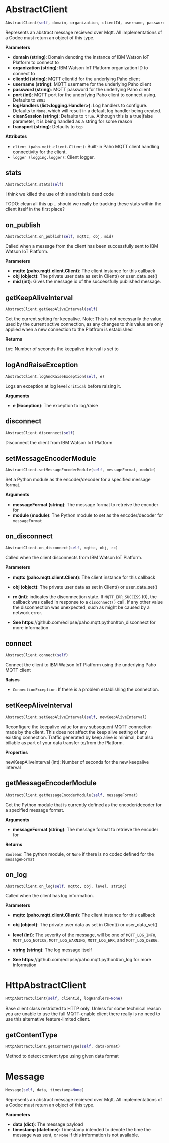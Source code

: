 <h1 id="ibmiotf.AbstractClient">AbstractClient</h1>

```python
AbstractClient(self, domain, organization, clientId, username, password, port=8883, logHandlers=None, cleanSession='true', transport='tcp')
```

Represents an abstract message recieved over Mqtt.  All implementations of a Codec must return an object of this type.

__Parameters__

- __domain (string)__: Domain denoting the instance of IBM Watson IoT Platform to connect to
- __organization (string)__: IBM Watson IoT Platform organization ID to connect to
- __clientId (string)__: MQTT clientId for the underlying Paho client
- __username (string)__: MQTT username for the underlying Paho client
- __password (string)__: MQTT password for the underlying Paho client
- __port (int)__: MQTT port for the underlying Paho client to connect using.  Defaults to `8883`
- __logHandlers (list<logging.Handler>)__: Log handlers to configure.  Defaults to `None`,
    which will result in a default log handler being created.
- __cleanSession (string)__: Defaults to `true`.  Although this is a true|false parameter,
    it is being handled as a string for some reason
- __transport (string)__: Defaults to `tcp`

__Attributes__

- `client (paho.mqtt.client.Client)`: Built-in Paho MQTT client handling connectivity for the client.
- `logger (logging.logger)`: Client logger.

<h2 id="ibmiotf.AbstractClient.stats">stats</h2>

```python
AbstractClient.stats(self)
```

I think we killed the use of this and this is dead code

TODO: clean all this up .. should we really be tracking these stats within the client itself in the first place?

<h2 id="ibmiotf.AbstractClient.on_publish">on_publish</h2>

```python
AbstractClient.on_publish(self, mqttc, obj, mid)
```

Called when a message from the client has been successfully sent to IBM Watson IoT Platform.

__Parameters__

- __mqttc (paho.mqtt.client.Client)__: The client instance for this callback
- __obj (object)__: The private user data as set in Client() or user_data_set()
- __mid (int)__: Gives the message id of the successfully published message.

<h2 id="ibmiotf.AbstractClient.getKeepAliveInterval">getKeepAliveInterval</h2>

```python
AbstractClient.getKeepAliveInterval(self)
```

Get the current setting for keepalive.  Note: This is not necessarily the
value used by the current active connection, as any changes to this value
are only applied when a new connection to the Platfrom is established

__Returns__

`int`: Number of seconds the keepalive interval is set to

<h2 id="ibmiotf.AbstractClient.logAndRaiseException">logAndRaiseException</h2>

```python
AbstractClient.logAndRaiseException(self, e)
```

Logs an exception at log level `critical` before raising it.

__Arguments__

- __e (Exception)__: The exception to log/raise

<h2 id="ibmiotf.AbstractClient.disconnect">disconnect</h2>

```python
AbstractClient.disconnect(self)
```

Disconnect the client from IBM Watson IoT Platform

<h2 id="ibmiotf.AbstractClient.setMessageEncoderModule">setMessageEncoderModule</h2>

```python
AbstractClient.setMessageEncoderModule(self, messageFormat, module)
```

Set a Python module as the encoder/decoder for a specified message format.

__Arguments__

- __messageFormat (string)__: The message format to retreive the encoder for
- __module (module)__: The Python module to set as the encoder/decoder for `messageFormat`

<h2 id="ibmiotf.AbstractClient.on_disconnect">on_disconnect</h2>

```python
AbstractClient.on_disconnect(self, mqttc, obj, rc)
```

Called when the client disconnects from IBM Watson IoT Platform.

__Parameters__

- __mqttc (paho.mqtt.client.Client)__: The client instance for this callback
- __obj (object)__: The private user data as set in Client() or user_data_set()
- __rc (int)__: indicates the disconnection state.  If `MQTT_ERR_SUCCESS` (0), the callback was
    called in response to a `disconnect()` call. If any other value the disconnection was
    unexpected, such as might be caused by a network error.

- __See https__://github.com/eclipse/paho.mqtt.python#on_disconnect for more information

<h2 id="ibmiotf.AbstractClient.connect">connect</h2>

```python
AbstractClient.connect(self)
```

Connect the client to IBM Watson IoT Platform using the underlying Paho MQTT client

__Raises__

- `ConnectionException`: If there is a problem establishing the connection.

<h2 id="ibmiotf.AbstractClient.setKeepAliveInterval">setKeepAliveInterval</h2>

```python
AbstractClient.setKeepAliveInterval(self, newKeepAliveInterval)
```

Reconfigure the keepalive value for any subsequent MQTT connection made
by the client.  This does not affect the keep alive setting of any
existing connection.  Traffic generated by keep alive is minimal, but
also billable as part of your data transfer to/from the Platform.

__Properties__

newKeepAliveInterval (int): Number of seconds for the new keepalive interval

<h2 id="ibmiotf.AbstractClient.getMessageEncoderModule">getMessageEncoderModule</h2>

```python
AbstractClient.getMessageEncoderModule(self, messageFormat)
```

Get the Python module that is currently defined as the encoder/decoder for a specified message format.

__Arguments__

- __messageFormat (string)__: The message format to retrieve the encoder for

__Returns__

`Boolean`: The python module, or `None` if there is no codec defined for the `messageFormat`

<h2 id="ibmiotf.AbstractClient.on_log">on_log</h2>

```python
AbstractClient.on_log(self, mqttc, obj, level, string)
```

Called when the client has log information.

__Parameters__

- __mqttc (paho.mqtt.client.Client)__: The client instance for this callback
- __obj (object)__: The private user data as set in Client() or user_data_set()
- __level (int)__: The severity of the message, will be one of `MQTT_LOG_INFO`,
    `MQTT_LOG_NOTICE`, `MQTT_LOG_WARNING`, `MQTT_LOG_ERR`, and `MQTT_LOG_DEBUG`.
- __string (string)__: The log message itself

- __See https__://github.com/eclipse/paho.mqtt.python#on_log for more information

<h1 id="ibmiotf.HttpAbstractClient">HttpAbstractClient</h1>

```python
HttpAbstractClient(self, clientId, logHandlers=None)
```

Base client class restricted to HTTP only.  Unless for some technical reason
you are unable to use the full MQTT-enable client there really is no need to
use this alternative feature-limited client.

<h2 id="ibmiotf.HttpAbstractClient.getContentType">getContentType</h2>

```python
HttpAbstractClient.getContentType(self, dataFormat)
```

Method to detect content type using given data format

<h1 id="ibmiotf.Message">Message</h1>

```python
Message(self, data, timestamp=None)
```

Represents an abstract message recieved over Mqtt.  All implementations of a Codec must return an object of this type.

__Parameters__

- __data (dict)__: The message payload
- __timestamp (datetime)__: Timestamp intended to denote the time the message was sent,
    or `None` if this information is not available.


